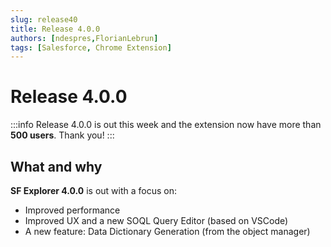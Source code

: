 ```yaml
---
slug: release40
title: Release 4.0.0
authors: [ndespres,FlorianLebrun]
tags: [Salesforce, Chrome Extension]
---
```



# Release 4.0.0
:::info
Release 4.0.0 is out this week and the extension now have more than **500 users**. Thank you!
:::

## What and why

**SF Explorer 4.0.0** is out with a focus on:
- Improved performance
- Improved UX and a new SOQL Query Editor (based on VSCode)
- A new feature: Data Dictionary Generation (from the object manager)
